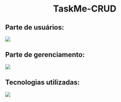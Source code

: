  <h1 align="center">TaskMe-CRUD</h1>

<h2>Parte de usuários:</h2>
<img src="https://github.com/EdnaldoLuiz/TaskMe-CRUD/assets/112354693/a08c4798-bfeb-45fd-b57e-0f25c2ede915">

<h2>Parte de gerenciamento:</h2>
<img src="https://github.com/EdnaldoLuiz/TaskMe-CRUD/assets/112354693/c7b89ee7-e7da-472b-b7c6-ed9bb2558739">

<h2>Tecnologias utilizadas:</h2>
<img src="https://github.com/EdnaldoLuiz/TaskMe-CRUD/assets/112354693/0a68a2d7-1b37-4f95-848d-3a5b83f0500f">
